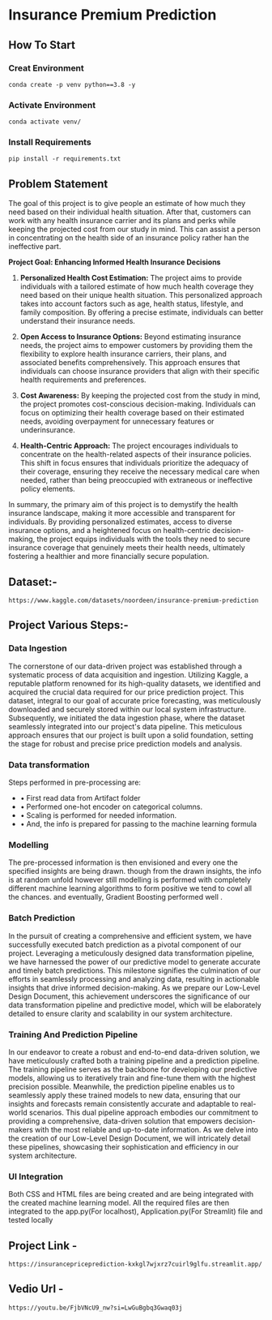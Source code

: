 # Insurance Premium Prediction

## How To Start
### Creat Environment
```
conda create -p venv python==3.8 -y
```
### Activate Environment
```
conda activate venv/
```
### Install Requirements 
```
pip install -r requirements.txt
```

## Problem Statement

The goal of this project is to give people an estimate of how much they need based on
their individual health situation. After that, customers can work with any health
insurance carrier and its plans and perks while keeping the projected cost from our
study in mind. This can assist a person in concentrating on the health side of an
insurance policy rather han the ineffective part.



**Project Goal: Enhancing Informed Health Insurance Decisions**

1. **Personalized Health Cost Estimation:** The project aims to provide individuals with a tailored estimate of how much health coverage they need based on their unique health situation. This personalized approach takes into account factors such as age, health status, lifestyle, and family composition. By offering a precise estimate, individuals can better understand their insurance needs.

2. **Open Access to Insurance Options:** Beyond estimating insurance needs, the project aims to empower customers by providing them the flexibility to explore health insurance carriers, their plans, and associated benefits comprehensively. This approach ensures that individuals can choose insurance providers that align with their specific health requirements and preferences.

3. **Cost Awareness:** By keeping the projected cost from the study in mind, the project promotes cost-conscious decision-making. Individuals can focus on optimizing their health coverage based on their estimated needs, avoiding overpayment for unnecessary features or underinsurance.

4. **Health-Centric Approach:** The project encourages individuals to concentrate on the health-related aspects of their insurance policies. This shift in focus ensures that individuals prioritize the adequacy of their coverage, ensuring they receive the necessary medical care when needed, rather than being preoccupied with extraneous or ineffective policy elements.

In summary, the primary aim of this project is to demystify the health insurance landscape, making it more accessible and transparent for individuals. By providing personalized estimates, access to diverse insurance options, and a heightened focus on health-centric decision-making, the project equips individuals with the tools they need to secure insurance coverage that genuinely meets their health needs, ultimately fostering a healthier and more financially secure population.

## Dataset:-
```
https://www.kaggle.com/datasets/noordeen/insurance-premium-prediction
```
## Project Various Steps:-
### Data Ingestion
The cornerstone of our data-driven project was established through a systematic process of data acquisition and ingestion. Utilizing Kaggle, a reputable platform renowned for its high-quality datasets, we identified and acquired the crucial data required for our price prediction project. This dataset, integral to our goal of accurate price forecasting, was meticulously downloaded and securely stored within our local system infrastructure. Subsequently, we initiated the data ingestion phase, where the dataset seamlessly integrated into our project's data pipeline. This meticulous approach ensures that our project is built upon a solid foundation, setting the stage for robust and precise price prediction models and analysis.

### Data transformation
Steps performed in pre-processing are:
- • First read data from Artifact folder
- • Performed one-hot encoder on categorical columns.
- • Scaling is performed for needed information.
- • And, the info is prepared for passing to the machine learning formula

### Modelling
The pre-processed information is then envisioned and every one the specified insights are being drawn. though from the drawn insights, the info is at random unfold however still modelling is performed with completely different machine learning algorithms to form positive we tend to cowl all the chances. and eventually, Gradient Boosting performed well .

### Batch Prediction

In the pursuit of creating a comprehensive and efficient system, we have successfully executed batch prediction as a pivotal component of our project. Leveraging a meticulously designed data transformation pipeline, we have harnessed the power of our predictive model to generate accurate and timely batch predictions. This milestone signifies the culmination of our efforts in seamlessly processing and analyzing data, resulting in actionable insights that drive informed decision-making. As we prepare our Low-Level Design Document, this achievement underscores the significance of our data transformation pipeline and predictive model, which will be elaborately detailed to ensure clarity and scalability in our system architecture.

### Training And Prediction Pipeline

In our endeavor to create a robust and end-to-end data-driven solution, we have meticulously crafted both a training pipeline and a prediction pipeline. The training pipeline serves as the backbone for developing our predictive models, allowing us to iteratively train and fine-tune them with the highest precision possible. Meanwhile, the prediction pipeline enables us to seamlessly apply these trained models to new data, ensuring that our insights and forecasts remain consistently accurate and adaptable to real-world scenarios. This dual pipeline approach embodies our commitment to providing a comprehensive, data-driven solution that empowers decision-makers with the most reliable and up-to-date information. As we delve into the creation of our Low-Level Design Document, we will intricately detail these pipelines, showcasing their sophistication and efficiency in our system architecture.

### UI Integration

Both CSS and HTML files are being created and are being integrated with the created machine learning model. All the required files are then integrated to the app.py(For localhost), Application.py(For Streamlit) file and tested locally

## Project Link - 
```
https://insurancepriceprediction-kxkgl7wjxrz7cuirl9glfu.streamlit.app/ 

```

## Vedio Url - 

```
https://youtu.be/FjbVNcU9_nw?si=LwGuBgbq3Gwaq03j

```